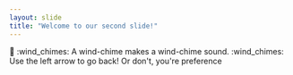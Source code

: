 ```yaml
---
layout: slide
title: "Welcome to our second slide!"
---
```

:balloon: :wind_chimes: A wind-chime makes a wind-chime sound. :wind_chimes:
Use the left arrow to go back!
Or don't, you're preference
